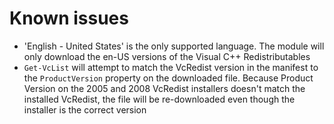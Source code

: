 # Known issues

* 'English - United States' is the only supported language. The module will only download the en-US versions of the Visual C++ Redistributables
* `Get-VcList` will attempt to match the VcRedist version in the manifest to the `ProductVersion` property on the downloaded file. Because Product Version on the 2005 and 2008 VcRedist installers doesn't match the installed VcRedist, the file will be re-downloaded even though the installer is the correct version
